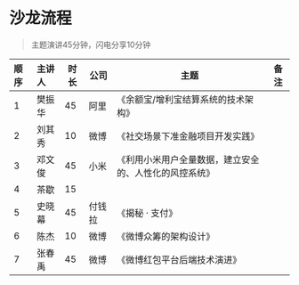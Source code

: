 沙龙流程
===

>主题演讲45分钟，闪电分享10分钟

|顺序|主讲人|时长|公司|主题|备注|
|:--|:--|---|---|---|---|
|1|樊振华|45|阿里|《余额宝/增利宝结算系统的技术架构》| |
|2|刘其秀|10|微博|《社交场景下准金融项目开发实践》| |
|3|邓文俊|45|小米|《利用小米用户全量数据，建立安全的、人性化的风控系统》|  |
|4|茶歇|15
|5|史晓幕|45|付钱拉|《揭秘 · 支付》|  |
|6|陈杰|10|微博|《微博众筹的架构设计》|  |
|7|张春禹|45|微博|《微博红包平台后端技术演进》|  |




